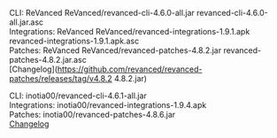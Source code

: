 CLI: ReVanced
ReVanced/revanced-cli-4.6.0-all.jar
revanced-cli-4.6.0-all.jar.asc  
Integrations: ReVanced
ReVanced/revanced-integrations-1.9.1.apk
revanced-integrations-1.9.1.apk.asc  
Patches: ReVanced
ReVanced/revanced-patches-4.8.2.jar
revanced-patches-4.8.2.jar.asc  
[Changelog](https://github.com/revanced/revanced-patches/releases/tag/v4.8.2
4.8.2.jar)




CLI: inotia00/revanced-cli-4.6.1-all.jar  
Integrations: inotia00/revanced-integrations-1.9.4.apk  
Patches: inotia00/revanced-patches-4.8.6.jar  
[Changelog](https://github.com/inotia00/revanced-patches/releases/tag/v4.8.6)

